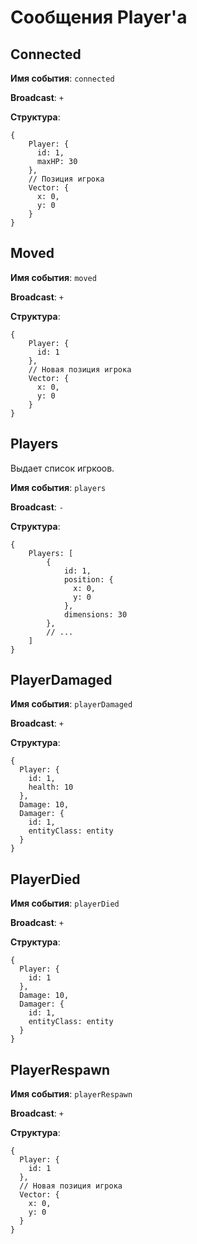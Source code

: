 # Сообщения Player'a

## Connected
**Имя события**: `connected`

**Broadcast**: `+`

**Структура**:
```
{ 
    Player: { 
      id: 1,
      maxHP: 30
    }, 
    // Позиция игрока
    Vector: { 
      x: 0, 
      y: 0 
    }
}
```

## Moved
**Имя события**: `moved`

**Broadcast**: `+`

**Структура**:
```
{ 
    Player: { 
      id: 1 
    }, 
    // Новая позиция игрока
    Vector: { 
      x: 0, 
      y: 0 
    } 
}
```

## Players
Выдает список игркоов.

**Имя события**: `players`

**Broadcast**: `-`

**Структура**:
```
{ 
    Players: [ 
        { 
            id: 1, 
            position: {
              x: 0,
              y: 0
            }, 
            dimensions: 30 
        },
        // ...
    ] 
}
```

## PlayerDamaged
**Имя события**: `playerDamaged`

**Broadcast**: `+`

**Структура**:
```
{ 
  Player: { 
    id: 1,
    health: 10
  },
  Damage: 10,
  Damager: {
    id: 1,
    entityClass: entity
  }
}
```

## PlayerDied
**Имя события**: `playerDied`

**Broadcast**: `+`

**Структура**:
```
{ 
  Player: { 
    id: 1 
  },
  Damage: 10,
  Damager: {
    id: 1,
    entityClass: entity
  }
}
```

## PlayerRespawn
**Имя события**: `playerRespawn`

**Broadcast**: `+`

**Структура**:
```
{ 
  Player: { 
    id: 1 
  },
  // Новая позиция игрока
  Vector: { 
    x: 0, 
    y: 0 
  } 
}
```
